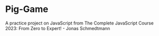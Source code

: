 # Pig-Game
A practice project on JavaScript from The Complete JavaScript Course 2023: From Zero to Expert! - Jonas Schmedtmann
